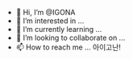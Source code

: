 - 👋 Hi, I’m @IGONA
- 👀 I’m interested in ...
- 🌱 I’m currently learning ...
- 💞️ I’m looking to collaborate on ...
- 📫 How to reach me ...
아이고난!
<!---
IGONA/IGONA is a ✨ special ✨ repository because its `README.md` (this file) appears on your GitHub profile.
You can click the Preview link to take a look at your changes.
--->
